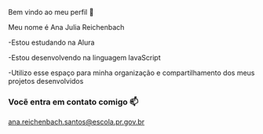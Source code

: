 Bem vindo ao meu perfil 📍

Meu nome é Ana Julia Reichenbach

-Estou estudando na Alura 

-Estou desenvolvendo na linguagem lavaScript

-Utilizo esse espaço para minha organização e compartilhamento dos meus projetos desenvolvidos

### Vocẽ entra em contato comigo 📫

ana.reichenbach.santos@escola.pr.gov.br
